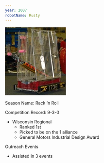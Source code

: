 ```yaml
---
year: 2007
robotName: Rusty
---
```


![2007 Robot](assets/img/general/2007_robot.jpg)

Season Name: Rack ‘n Roll

Competition Record: 9-3-0

* Wisconsin Regional
  * Ranked 1st
  * Picked to be on the 1 alliance
  * General Motors Industrial Design Award

Outreach Events
* Assisted in 3 events

